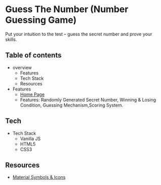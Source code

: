 
# Guess The Number (Number Guessing Game)

Put your intuition to the test – guess the secret number and prove your skills.

## Table of contents

* overview
    * Features
    * Tech Stack
    * Resources
* Features
  * [Home Page](https://tryguessingthenumber.netlify.app/)
  * Features: Randomly Generated Secret Number, Winning & Losing Condition, Guessing Mechanism,Scoring System.



## Tech

* Tech Stack
  * Vanilla JS
  * HTML5
  * CSS3

 

## Resources
* [Material Symbols & Icons](https://fonts.google.com/icons)
